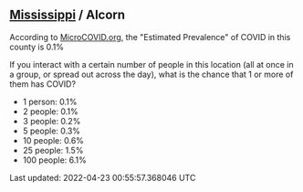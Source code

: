 
## [Mississippi](/united-states/mississippi) / Alcorn

According to [MicroCOVID.org](http://microcovid.org),
the "Estimated Prevalence" of COVID in this county is 0.1%

If you interact with a certain number of people in this location
(all at once in a group, or spread out across the day), what is the chance that
1 or more of them has COVID?

- 1 person: 0.1%
- 2 people: 0.1%
- 3 people: 0.2%
- 5 people: 0.3%
- 10 people: 0.6%
- 25 people: 1.5%
- 100 people: 6.1%

Last updated: 2022-04-23 00:55:57.368046 UTC
